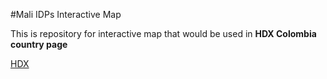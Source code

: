#Mali IDPs Interactive Map

This is repository for interactive map that would be used in **HDX Colombia country page**

[HDX](https://data.hdx.rwlabs.org/)

